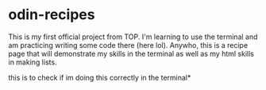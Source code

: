 # odin-recipes

This is my first official project from TOP.
I'm learning to use the terminal and am practicing writing some code there (here lol). Anywho, this is a recipe page that will demonstrate my skills in the terminal as well as my html skills in making lists.


this is to check if im doing this correctly in the terminal*
